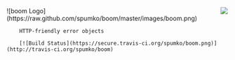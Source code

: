 <a href="https://github.com/spumko">
    <img src="https://raw.github.com/spumko/spumko/master/images/from.png" align="right"/>
</a>
        ![boom Logo](https://raw.github.com/spumko/boom/master/images/boom.png)

        HTTP-friendly error objects

        [![Build Status](https://secure.travis-ci.org/spumko/boom.png)](http://travis-ci.org/spumko/boom)
